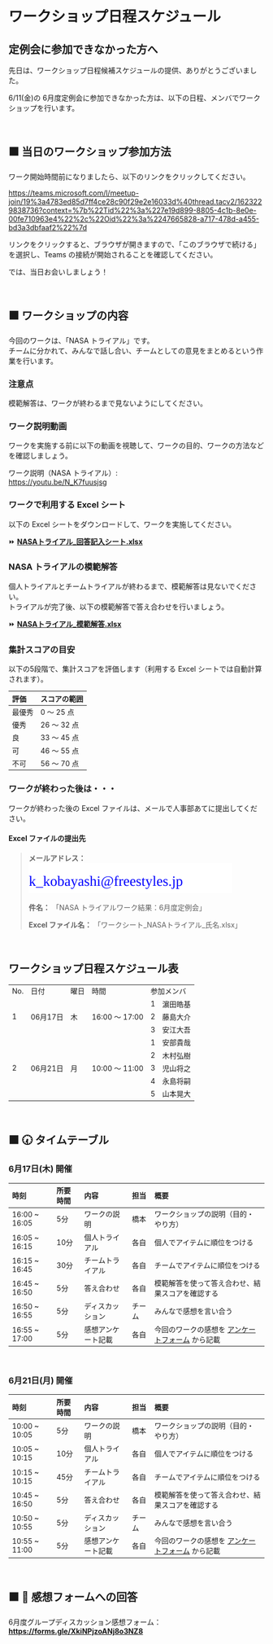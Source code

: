 # ワークショップ日程スケジュール

## 定例会に参加できなかった方へ

先日は、ワークショップ日程候補スケジュールの提供、ありがとうございました。

6/11(金)の 6月度定例会に参加できなかった方は、以下の日程、メンバでワークショップを行います。

<br />

## ⬛ 当日のワークショップ参加方法

ワーク開始時間前になりましたら、以下のリンクをクリックしてください。

https://teams.microsoft.com/l/meetup-join/19%3a4783ed85d7ff4ce28c90f29e2e16033d%40thread.tacv2/1623229838736?context=%7b%22Tid%22%3a%227e19d899-8805-4c1b-8e0e-00fe710963e4%22%2c%22Oid%22%3a%2247665828-a717-478d-a455-bd3a3dbfaaf2%22%7d

リンクをクリックすると、ブラウザが開きますので、「このブラウザで続ける」を選択し、Teams の接続が開始されることを確認してください。

では、当日お会いしましょう！

<br />

## ⬛ ワークショップの内容

今回のワークは、「NASA トライアル」です。  
チームに分かれて、みんなで話し合い、チームとしての意見をまとめるという作業を行います。

### 注意点

模範解答は、ワークが終わるまで見ないようにしてください。

### ワーク説明動画

ワークを実施する前に以下の動画を視聴して、ワークの目的、ワークの方法などを確認しましょう。

ワーク説明（NASA トライアル）:    
https://youtu.be/N_K7fuusjsg

### ワークで利用する Excel シート  

以下の Excel シートをダウンロードして、ワークを実施してください。

⏩ **[NASAトライアル_回答記入シート.xlsx](https://github.com/fs5013-furi-sutao/fs-monthly-meeting-2021-06/raw/main/excel/NASAトライアル_回答記入シート.xlsx)**

### NASA トライアルの模範解答  

個人トライアルとチームトライアルが終わるまで、模範解答は見ないでください。  
トライアルが完了後、以下の模範解答で答え合わせを行いましょう。  

⏩ **[NASAトライアル_模範解答.xlsx](https://github.com/fs5013-furi-sutao/fs-monthly-meeting-2021-06/raw/main/excel/NASAトライアル_模範解答.xlsx)**

### 集計スコアの目安

以下の5段階で、集計スコアを評価します（利用する Excel シートでは自動計算されます）。

|評価 |スコアの範囲 |
|:-- |:-- |
|最優秀 |0 ～ 25 点 |
|優秀 |26 ～ 32 点 |
|良 |33 ～ 45 点 |
|可 |46 ～ 55 点 |
|不可 |56 ～ 70 点 |

### ワークが終わった後は・・・

ワークが終わった後の Excel ファイルは、メールで人事部あてに提出してください。

#### Excel ファイルの提出先

> **メールアドレス：** ![提出先メールアドレス](./svg/address-for-submission.svg)
> 
> **件名：** 「NASA トライアルワーク結果：6月度定例会」
> 
> **Excel ファイル名：** 「ワークシート_NASAトライアル_氏名.xlsx」

<br/>

## ワークショップ日程スケジュール表

<table>
  <tr>
    <td>No.</td>
    <td>日付</td>
    <td>曜日</td>
    <td>時間</td>
    <td colspan="2">参加メンバ</td>
  </tr>
  <tr>
    <td rowspan="3">1</td>
    <td rowspan="3">06月17日</td>
    <td rowspan="3">木</td>
    <td rowspan="3">16:00 ～ 17:00</td>
    <td>1</td>
    <td>濵田皓基</td>
  </tr>
  <tr>
    <td>2</td>
    <td>藤島大介</td>
  </tr>
  <tr>
    <td>3</td>
    <td>安江大吾</td>
  </tr>
  <tr>
    <td rowspan="5">2</td>
    <td rowspan="5">06月21日</td>
    <td rowspan="5">月</td>
    <td rowspan="5">10:00 ～ 11:00</td>
    <td>1</td>
    <td>安部貴哉</td>
  </tr>
  <tr>
    <td>2</td>
    <td>木村弘樹</td>
  </tr>
  <tr>
    <td>3</td>
    <td>児山将之</td>
  </tr>
  <tr>
    <td>4</td>
    <td>永島将嗣</td>
  </tr>
  <tr>
    <td>5</td>
    <td>山本晃大</td>
  </tr>
</table>

<br />

## ⬛ 🕢 タイムテーブル

### 6月17日(木) 開催

|時刻 |所要時間 |内容 | 担当 |概要 |
|:-- |:-- |:-- |:-- |:-- |
|16:00 ~ 16:05 |5分 |ワークの説明 |橋本 |ワークショップの説明（目的・やり方） |
|16:05 ~ 16:15 |10分 |個人トライアル |各自 |個人でアイテムに順位をつける |
|16:15 ~ 16:45 |30分 |チームトライアル |各自 |チームでアイテムに順位をつける |
|16:45 ~ 16:50 |5分 |答え合わせ |各自 |	模範解答を使って答え合わせ、結果スコアを確認する |
|16:50 ~ 16:55 |5分 |ディスカッション |チーム |みんなで感想を言い合う |
|16:55 ~ 17:00 |5分 |感想アンケート記載 |各自 |今回のワークの感想を [アンケートフォーム](https://forms.gle/XkiNPjzoANj8o3NZ8) から記載 |

<br />

### 6月21日(月) 開催

|時刻 |所要時間 |内容 | 担当 |概要 |
|:-- |:-- |:-- |:-- |:-- |
|10:00 ~ 10:05 |5分 |ワークの説明 |橋本 |ワークショップの説明（目的・やり方） |
|10:05 ~ 10:15 |10分 |個人トライアル |各自 |個人でアイテムに順位をつける |
|10:15 ~ 10:15 |45分 |チームトライアル |各自 |チームでアイテムに順位をつける |
|10:45 ~ 16:50 |5分 |答え合わせ |各自 |	模範解答を使って答え合わせ、結果スコアを確認する |
|10:50 ~ 10:55 |5分 |ディスカッション |チーム |みんなで感想を言い合う |
|10:55 ~ 11:00 |5分 |感想アンケート記載 |各自 |今回のワークの感想を [アンケートフォーム](https://forms.gle/XkiNPjzoANj8o3NZ8) から記載 |


<br />

## ⬛ 📝 感想フォームへの回答

6月度グループディスカッション感想フォーム：  
**https://forms.gle/XkiNPjzoANj8o3NZ8**

<br />
